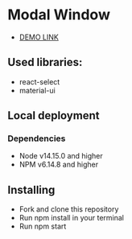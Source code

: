 <h1>Modal Window</h1>

- [DEMO LINK](https://andrew-zaycev.github.io/modal_window/)

<h2>Used libraries:</h2>

- react-select
- material-ui

<h2>Local deployment</h2>

<h3>Dependencies</h3>

- Node v14.15.0 and higher
- NPM v6.14.8 and higher

<h2>Installing</h2>

- Fork and clone this repository
- Run npm install in your terminal
- Run npm start
